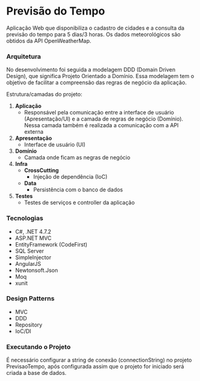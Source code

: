 # Previsão do Tempo

Aplicação Web que disponibiliza o cadastro de cidades e a consulta da previsão do tempo para 5 dias/3 horas. Os dados meteorológicos são obtidos da API OpenWeatherMap.

### Arquitetura
No desenvolvimento foi seguida a modelagem DDD (Domain Driven Design), que significa Projeto Orientado a Domínio. Essa modelagem tem o objetivo de facilitar a compreensão das regras de negócio da aplicação. 

Estrutura/camadas do projeto:
1. **Aplicação**
    - Responsável pela comunicação entre a interface de usuário (Apresentação/UI) e a camada de regras de negócio (Domínio). Nessa camada também é realizada a comunicação com a API externa
2. **Apresentação**
    - Interface de usuário (UI)
3. **Domínio**
    - Camada onde ficam as negras de negócio
4. **Infra**
    - **CrossCutting**
        - Injeção de dependência (IoC)
    - **Data**
        - Persistência com o banco de dados
5. **Testes**
    - Testes de serviços e controller da aplicação
    
### Tecnologias
  - C#, .NET 4.7.2
  - ASP.NET MVC
  - EntityFramework (CodeFirst)
  - SQL Server
  - SimpleInjector
  - AngularJS
  - Newtonsoft.Json
  - Moq
  - xunit
    
### Design Patterns
 - MVC
 - DDD
 - Repository
 - IoC/DI
 
### Executando o Projeto
É necessário configurar a string de conexão (connectionString) no projeto PrevisaoTempo, após configurada assim que o projeto for iniciado será criada a base de dados.
